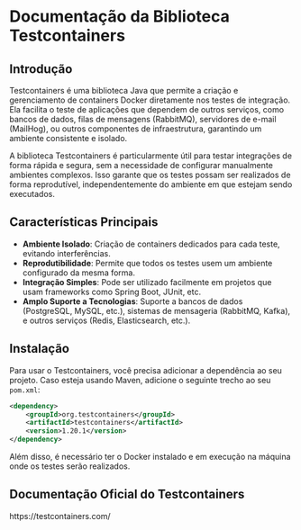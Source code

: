 # Documentação da Biblioteca Testcontainers

## Introdução

Testcontainers é uma biblioteca Java que permite a criação e gerenciamento de containers Docker diretamente nos testes de integração. Ela facilita o teste de aplicações que dependem de outros serviços, como bancos de dados, filas de mensagens (RabbitMQ), servidores de e-mail (MailHog), ou outros componentes de infraestrutura, garantindo um ambiente consistente e isolado.

A biblioteca Testcontainers é particularmente útil para testar integrações de forma rápida e segura, sem a necessidade de configurar manualmente ambientes complexos. Isso garante que os testes possam ser realizados de forma reprodutível, independentemente do ambiente em que estejam sendo executados.

## Características Principais

- **Ambiente Isolado**: Criação de containers dedicados para cada teste, evitando interferências.
- **Reprodutibilidade**: Permite que todos os testes usem um ambiente configurado da mesma forma.
- **Integração Simples**: Pode ser utilizado facilmente em projetos que usam frameworks como Spring Boot, JUnit, etc.
- **Amplo Suporte a Tecnologias**: Suporte a bancos de dados (PostgreSQL, MySQL, etc.), sistemas de mensageria (RabbitMQ, Kafka), e outros serviços (Redis, Elasticsearch, etc.).

## Instalação

Para usar o Testcontainers, você precisa adicionar a dependência ao seu projeto. Caso esteja usando Maven, adicione o seguinte trecho ao seu `pom.xml`:

```xml
<dependency>
    <groupId>org.testcontainers</groupId>
    <artifactId>testcontainers</artifactId>
    <version>1.20.1</version>
</dependency>
```

Além disso, é necessário ter o Docker instalado e em execução na máquina onde os testes serão realizados.

## Documentação Oficial do Testcontainers

https\://testcontainers.com/
